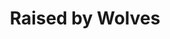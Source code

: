 ---
layout: post
type: tvserie
title: Raised by Wolves
overview: >-
  Dois androides tem como missão de cuidar de crianças em um misterioso planeta.
  Enquanto a colônia dos humanos se divide por questões religiosas, esses
  androides aprendem de uma maneira difícil como lidar e controlar as pessoas.
tmdb_id: 85723
imdb_id: tt9170108
runtime: 60
release_date: 2020-09-03T00:00:00.000Z
genres:
  - Sci-Fi
  - Fantasy
  - Drama
cast:
  - Travis Fimmel
  - Amanda Collin
  - Abubakar Salim
  - Ethan Hazzard
  - Aasiya Shah
  - Ivy Wong
crew:
  - Aaron Guzikowski
trailer: nAg6RTQEfeM
parental: 16
adult: 'false,'
vote_average: 7.2
vote_count: 95
quality:
  - 1080p
  - 720p
  - 480p
audio:
  - Dual Áudio
extension:
  - mkv
  - mp4
seasons:
  - name: 1 temporada
    overview: À medida que Walter constrói seu império...
    air_date: 2008-01-20T00:00:00.000Z
    episodes:
      - name: Episódio 1
        overview: Depois que um velho conhecido...
        air_date: 2008-01-20T00:00:00.000Z
        vote_average: 7.914
        vote_count: 8369
      - name: Episódio 2
        overview: Depois que um velho conhecido...
        air_date: 2008-02-05T00:00:00.000Z
        vote_average: 8.514
        vote_count: 5669
  - name: 2 temporada
    overview: À medida que Walter constrói seu império...
    air_date: 2008-01-20T00:00:00.000Z
    episodes:
      - name: Episódio 1
        overview: Depois que um velho conhecido...
        air_date: 2008-01-20T00:00:00.000Z
        vote_average: 7.914
        vote_count: 8369
      - name: Episódio 2
        overview: Depois que um velho conhecido...
        air_date: 2008-02-05T00:00:00.000Z
        vote_average: 8.514
        vote_count: 5669
---